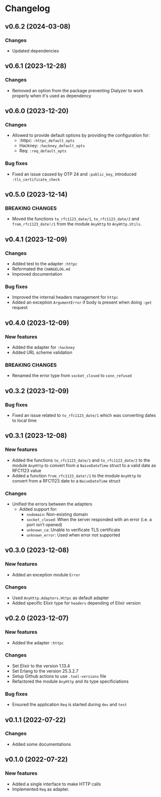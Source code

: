 # Changelog

## v0.6.2 (2024-03-08)

### Changes

  * Updated dependencies

## v0.6.1 (2023-12-28)

### Changes

  * Removed an option from the package preventing Dialyzer to work properly when it's used as dependency

## v0.6.0 (2023-12-20)

### Changes

  * Allowed to provide default options by providing the configuration for:
    * :httpc: `:httpc_default_opts`
    * Hackney: `:hackney_default_opts`
    * Req: `:req_default_opts`

### Bug fixes

  * Fixed an issue caused by OTP 24 and `:public_key`, introduced `:tls_certificate_check`

## v0.5.0 (2023-12-14)

### BREAKING CHANGES

  * Moved the functions `to_rfc1123_date/1`, `to_rfc1123_date/2` and `from_rfc1123_date!/1` from
  the module `AnyHttp` to `AnyHttp.Utils`.

## v0.4.1 (2023-12-09)

### Changes

  * Added test to the adapter `:httpc`
  * Reformated the `CHANGELOG.md`
  * Improved documentation

### Bug fixes

  * Improved the internal headers management for `httpc`
  * Added an exception `ArgumentError` if body is present when doing `:get` request

## v0.4.0 (2023-12-09)

### New features

  * Added the adapter for `:hackney`
  * Added URL scheme validation

### BREAKING CHANGES

  * Renamed the error type from `socket_closed` to `conn_refused`

## v0.3.2 (2023-12-09)

### Bug fixes

  * Fixed an issue related to `to_rfc1123_date/1` which was converting dates to local time

## v0.3.1 (2023-12-08)

### New features

  * Added the functions `to_rfc1123_date/1` and `to_rfc1123_date/2` to the module `AnyHttp` to
  convert from a `NaiveDateTime` struct to a valid date as RFC1123 value
  * Added a function `from_rfc1123_date!/1` to the module `AnyHttp` to convert from a RFC1123 date
  to a `NaiveDateTime` struct

### Changes

  * Unified the errors between the adapters
    * Added support for:
      * `nxdomain`: Non-existing domain
      * `socket_closed`: When the server responded with an error (i.e. a port isn't opened)
      * `unknown_ca`: Unable to verificate TLS certificate
      * `unknown_error`: Used when error not supported

## v0.3.0 (2023-12-08)

### New features

  * Added an exception module `Error`

### Changes

  * Used `AnyHttp.Adapters.Httpc` as default adapter
  * Added specific Elixir type for `headers` depending of Elixir version

## v0.2.0 (2023-12-07)

### New features

  * Added the adapter `:httpc`

### Changes

  * Set Elixir to the version 1.13.4
  * Set Erlang to the version 25.3.2.7
  * Setup Github actions to use `.tool-versions` file
  * Refactored the module `AnyHttp` and its type specificiations

### Bug fixes

  * Ensured the application `Req` is started during `dev` and `test`

## v0.1.1 (2022-07-22)

### Changes

  * Added some documentations

## v0.1.0 (2022-07-22)

### New features

  * Added a single interface to make HTTP calls
  * Implemented `Req` as adapter.
